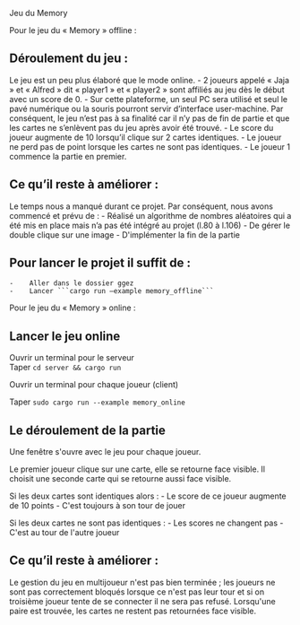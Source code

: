 Jeu du Memory

Pour le jeu du « Memory » offline :

## Déroulement du jeu :
Le jeu est un peu plus élaboré que le mode online. 
	-	2 joueurs appelé « Jaja » et « Alfred » dit « player1 » et « player2 » sont affiliés au jeu dès le début avec un score de 0. 
	-	Sur cette plateforme, un seul PC sera utilisé et seul le pavé numérique ou la souris pourront servir d’interface user-machine. Par conséquent, le jeu n’est pas à sa finalité car il n’y pas de fin de partie et que les cartes ne s’enlèvent pas du jeu après avoir été trouvé. 
	-	Le score du joueur augmente de 10 lorsqu’il clique sur 2 cartes identiques. 
	-	Le joueur ne perd pas de point lorsque les cartes ne sont pas identiques. 
	-	Le joueur 1 commence la partie en premier.

## Ce qu’il reste à améliorer : 
Le temps nous a manqué durant ce projet. Par conséquent, nous avons commencé et prévu de :
	-	Réalisé un algorithme de nombres aléatoires qui a été mis en place mais n’a pas été intégré au projet (l.80 à l.106)
	-	De gérer le double clique sur une image
	-	D'implémenter la fin de la partie


## Pour lancer le projet il suffit de :
	-	 Aller dans le dossier ggez 
	-	 Lancer ```cargo run –example memory_offline``` 

Pour le jeu du « Memory » online :

## Lancer le jeu online

Ouvrir un terminal pour le serveur<br>
Taper ```cd server && cargo run```

Ouvrir un terminal pour chaque joueur (client)<br>

Taper ```sudo cargo run --example memory_online```

## Le déroulement de la partie

Une fenêtre s'ouvre avec le jeu pour chaque joueur.

Le premier joueur clique sur une carte, elle se retourne face visible. Il choisit une seconde carte qui se retourne aussi face visible.

Si les deux cartes sont identiques alors :
	- Le score de ce joueur augmente de 10 points
	- C'est toujours à son tour de jouer
	
Si les deux cartes ne sont pas identiques :
	- Les scores ne changent pas
	- C'est au tour de l'autre joueur
	
## Ce qu’il reste à améliorer : 
Le gestion du jeu en multijoueur n'est pas bien terminée ; les joueurs ne sont pas correctement bloqués lorsque ce n'est pas leur tour et si on troisième joueur tente de se connecter il ne sera pas refusé.
Lorsqu'une paire est trouvée, les cartes ne restent pas retournées face visible.

